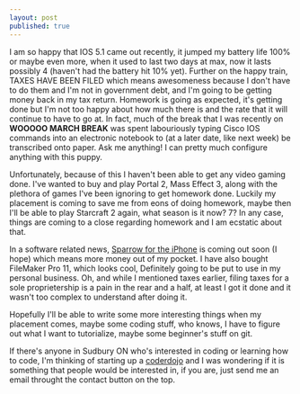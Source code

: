 ```yaml
---
layout: post
published: true
---
```


I am so happy that IOS 5.1 came out recently, it jumped my battery life 100% or maybe even more, when it used to last two days at max, now it lasts possibly 4 (haven't had the battery hit 10% yet). Further on the happy train, TAXES HAVE BEEN FILED which means awesomeness because I don't have to do them and I'm not in government debt, and I'm going to be getting money back in my tax return. Homework is going as expected, it's getting done but I'm not too happy about how much there is and the rate that it will continue to have to go at. In fact, much of the break that I was recently on __WOOOOO MARCH BREAK__ was spent labouriously typing Cisco IOS commands into an electronic notebook to (at a later date, like next week) be transcribed onto paper. Ask me anything! I can pretty much configure anything with this puppy. 

Unfortunately, because of this I haven't been able to get any video gaming done. I've wanted to buy and play Portal 2, Mass Effect 3, along with the plethora of games I've been ignoring to get homework done. Luckily my placement is coming to save me from eons of doing homework, maybe then I'll be able to play Starcraft 2 again, what season is it now? 7? In any case, things are coming to a close regarding homework and I am ecstatic about that.

In a software related news, [Sparrow for the iPhone](http://sprw.me/comingsoon/) is coming out soon (I hope) which means more money out of my pocket. I have also bought FileMaker Pro 11, which looks cool, Definitely going to be put to use in my personal business. Oh, and while I mentioned taxes earlier, filing taxes for a sole proprietership is a pain in the rear and a half, at least I got it done and it wasn't too complex to understand after doing it. 

Hopefully I'll be able to write some more interesting things when my placement comes, maybe some coding stuff, who knows, I have to figure out what I want to tutorialize, maybe some beginner's stuff on git.

If there's anyone in Sudbury ON who's interested in coding or learning how to code, I'm thinking of starting up a [coderdojo](http://coderdojo.com) and I was wondering if it is something that people would be interested in, if you are, just send me an email throught the contact button on the top.